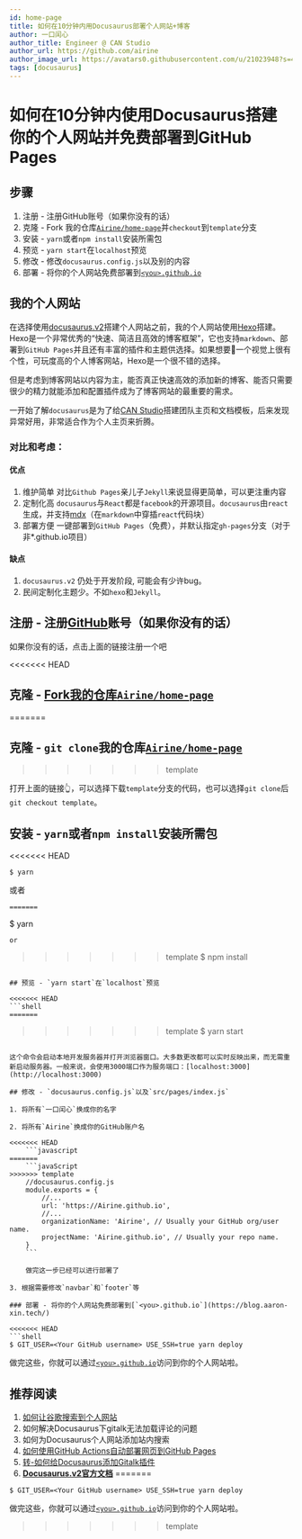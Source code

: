 ```yaml
---
id: home-page
title: 如何在10分钟内用Docusaurus部署个人网站+博客
author: 一口闰心
author_title: Engineer @ CAN Studio
author_url: https://github.com/airine
author_image_url: https://avatars0.githubusercontent.com/u/21023948?s=400&u=e58fbc5dd11690f1bfa846950fd988017a24de81&v=4
tags: [docusaurus]
---
```


# 如何在10分钟内使用Docusaurus搭建你的个人网站并免费部署到GitHub Pages

## 步骤

1. 注册 - 注册GitHub账号（如果你没有的话）
2. 克隆 - Fork 我的仓库[`Airine/home-page`](https://github.com/airine/home-page)并`checkout`到`template`分支
3. 安装 - `yarn`或者`npm install`安装所需包
4. 预览 - `yarn start`在`localhost`预览
5. 修改 - 修改`docusaurus.config.js`以及别的内容
6. 部署 - 将你的个人网站免费部署到[`<you>.github.io`](https://blog.aaron-xin.tech/)

<!--truncate-->

## 我的个人网站

在选择使用[docusaurus.v2](https://v2.docusaurus.io/)搭建个人网站之前，我的个人网站使用[Hexo](https://hexo.io/)搭建。Hexo是一个非常优秀的“快速、简洁且高效的博客框架”，它也支持`markdown`、部署到`GitHub Pages`并且还有丰富的插件和主题供选择。如果想要一个视觉上很有个性，可玩度高的个人博客网站，Hexo是一个很不错的选择。

但是考虑到博客网站以内容为主，能否真正快速高效的添加新的博客、能否只需要很少的精力就能添加和配置插件成为了博客网站的最重要的需求。

一开始了解`docusaurus`是为了给[CAN Studio](https://github.com/SUSTech-CANStudio/SUSTech-CANStudio.github.io)搭建团队主页和文档模板，后来发现异常好用，非常适合作为个人主页来折腾。

### 对比和考虑：

#### 优点
1. 维护简单
    对比`Github Pages`亲儿子`Jekyll`来说显得更简单，可以更注重内容
2. 定制化高
    `docusaurus`与`React`都是`facebook`的开源项目。`docusaurus`由`react`生成，并支持[mdx](https://mdxjs.com)（在`markdown`中穿插`react`代码块）
3. 部署方便
    一键部署到`GitHub Pages`（免费），并默认指定`gh-pages`分支（对于非*.github.io项目）

#### 缺点
1. `docusaurus.v2` 仍处于开发阶段, 可能会有少许bug。
2. 民间定制化主题少。不如`hexo`和`Jekyll`。

## 注册 - 注册[GitHub](https://github.com/join)账号（如果你没有的话）

如果你没有的话，点击上面的链接注册一个吧

<<<<<<< HEAD
## 克隆 - [Fork我的仓库`Airine/home-page`](https://github.com/Airine/home-page/tree/template)
=======
## 克隆 - `git clone`我的仓库[`Airine/home-page`](https://github.com/airine/home-page)
>>>>>>> template

打开上面的链接👆，可以选择下载`template`分支的代码，也可以选择`git clone`后`git checkout template`。


## 安装 - `yarn`或者`npm install`安装所需包

<<<<<<< HEAD
```shell
$ yarn
```
或者
```shell
=======
```
$ yarn
```
or 
```
>>>>>>> template
$ npm install
```

## 预览 - `yarn start`在`localhost`预览

<<<<<<< HEAD
```shell
=======
```
>>>>>>> template
$ yarn start
```

这个命令会启动本地开发服务器并打开浏览器窗口。大多数更改都可以实时反映出来，而无需重新启动服务器。一般来说，会使用3000端口作为服务端口：[localhost:3000](http://localhost:3000)

## 修改 - `docusaurus.config.js`以及`src/pages/index.js`

1. 将所有`一口闰心`换成你的名字

2. 将所有`Airine`换成你的GitHub账户名

<<<<<<< HEAD
    ```javascript
=======
    ```javaScript
>>>>>>> template
    //docusaurus.config.js
    module.exports = {
        //...
        url: 'https://Airine.github.io',
        //...
        organizationName: 'Airine', // Usually your GitHub org/user name.
        projectName: 'Airine.github.io', // Usually your repo name.
    }
    ```

    做完这一步已经可以进行部署了

3. 根据需要修改`navbar`和`footer`等

### 部署 - 将你的个人网站免费部署到[`<you>.github.io`](https://blog.aaron-xin.tech/)

<<<<<<< HEAD
```shell
$ GIT_USER=<Your GitHub username> USE_SSH=true yarn deploy
```

做完这些，你就可以通过[`<you>.github.io`](https://blog.aaron-xin.tech/)访问到你的个人网站啦。

## 推荐阅读

1. [如何让谷歌搜索到个人网站](/blog/google-search)
2. 如何解决Docusaurus下gitalk无法加载评论的问题
3. 如何为Docusaurus个人网站添加站内搜索
4. [如何使用GitHub Actions自动部署网页到GitHub Pages](/blog/github-actions)
5. [转-如何给Docusaurus添加Gitalk插件](/blog/gitalk)
6. [**Docusaurus.v2官方文档**](https://v2.docusaurus.io/)
=======
```
$ GIT_USER=<Your GitHub username> USE_SSH=true yarn deploy
```

做完这些，你就可以通过[`<you>.github.io`](https://blog.aaron-xin.tech/)访问到你的个人网站啦。
>>>>>>> template
